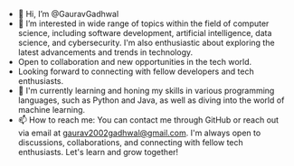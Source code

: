 - 👋 Hi, I’m @GauravGadhwal
- 👀 I’m interested in wide range of topics within the field of computer science, including software development, artificial intelligence, data science, and cybersecurity. I'm also enthusiastic about exploring the latest advancements and trends in technology.
- Open to collaboration and new opportunities in the tech world.
- Looking forward to connecting with fellow developers and tech enthusiasts.
- 💞️ I'm currently learning and honing my skills in various programming languages, such as Python and Java, as well as diving into the world of  machine learning.
- 📫 How to reach me: You can contact me through GitHub or reach out via email at gaurav2002gadhwal@gmail.com. I'm always open to discussions, collaborations, and connecting with fellow tech enthusiasts. Let's learn and grow together!

<!---
GauravGadhwal/GauravGadhwal is a ✨ special ✨ repository because its `README.md` (this file) appears on your GitHub profile.
You can click the Preview link to take a look at your changes.
--->
